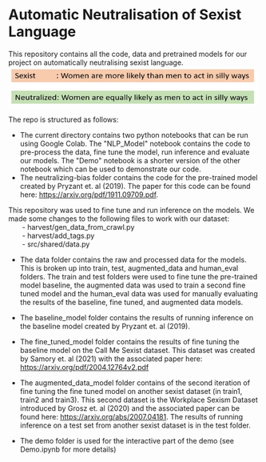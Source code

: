 # Automatic Neutralisation of Sexist Language 


This repository contains all the code, data and pretrained models for our project on automatically neutralising sexist language.  
<img src="sentences.jpg" width="500" height="80"/>

The repo is structured as follows:
- The current directory contains two python notebooks that can be run using Google Colab. The "NLP_Model" notebook contains the code to pre-process the data, fine tune the model, run inference and evaluate our models. The "Demo" notebook is a shorter version of the other notebook which can be used to demonstrate our code. <br>
- The neutralizing-bias folder contains the code for the pre-trained model created by Pryzant et. al (2019). The paper for this code can be found here: https://arxiv.org/pdf/1911.09709.pdf. <br>

This repository was used to fine tune and run inference on the models. We made some changes to the following files to work with our dataset: <br>
&nbsp;&nbsp;&nbsp;&nbsp;&nbsp;&nbsp; - harvest/gen_data_from_crawl.py <br>
&nbsp;&nbsp;&nbsp;&nbsp;&nbsp;&nbsp; - harvest/add_tags.py <br>
&nbsp;&nbsp;&nbsp;&nbsp;&nbsp;&nbsp; - src/shared/data.py<br>
    
* The data folder contains the raw and processed data for the models. This is broken up into train, test, augmented_data and human_eval folders. The train and test folders were used to fine tune the pre-trained model baseline, the augmented data was used to train a second fine tuned model and the human_eval data was used for manually evaluating the results of the baseline, fine tuned, and augmented data models. 

* The baseline_model folder contains the results of running inference on the baseline model created by Pryzant et. al (2019). 

* The fine_tuned_model folder contains the results of fine tuning the baseline model on the Call Me Sexist dataset. This dataset was created by Samory et. al (2021) with the associated paper here: https://arxiv.org/pdf/2004.12764v2.pdf

* The augmented_data_model folder contains of the second iteration of fine tuning the fine tuned model on another sexist dataset (in train1, train2 and train3). This second dataset is the Workplace Sexism Dataset introduced by Grosz et. al (2020) and the associated paper can be found here: https://arxiv.org/abs/2007.04181. The results of running inference on a test set from another sexist dataset is in the test folder. 

* The demo folder is used for the interactive part of the demo (see Demo.ipynb for more details)

